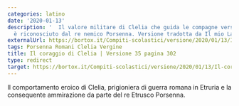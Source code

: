 ```yaml
---
categories: latino
date: '2020-01-13'
description: '  Il valore militare di Clelia che guida le compagne verso la libertà
  è riconosciuto dal re nemico Porsenna. Versione tradotta da Il mio Latino.'
externalUrl: https://bortox.it/Compiti-scolastici/versione/2020/01/13/Il-coraggio-di-Clelia.html
tags: Porsenna Romani Clelia Vergine
title: Il coraggio di Clelia | Versione 35 pagina 302
type: redirect
target: https://bortox.it/Compiti-scolastici/versione/2020/01/13/Il-coraggio-di-Clelia.html
---
```


Il comportamento eroico di Clelia, prigioniera di guerra romana in Etruria e la consequente ammirazione da parte del re Etrusco Porsenna.